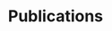 ---
title: Publications
cms_exclude: true

design:
  spacing:
    padding: ['0', '10px', '10px', '10px']

view: citation

# Optional header image (relative to `static/media/` folder).
banner:
  caption: ''
  image: ''
---